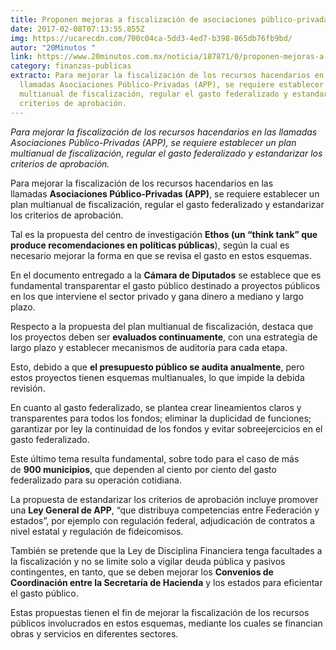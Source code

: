 ```yaml
---
title: Proponen mejoras a fiscalización de asociaciones público-privadas
date: 2017-02-08T07:13:55.855Z
img: https://ucarecdn.com/700c04ca-5dd3-4ed7-b398-865db76fb9bd/
autor: "20Minutos "
link: https://www.20minutos.com.mx/noticia/187871/0/proponen-mejoras-a-fiscalizacion-de-asociaciones-publico-privadas/
category: finanzas-publicas
extracto: Para mejorar la fiscalización de los recursos hacendarios en las
  llamadas Asociaciones Público-Privadas (APP), se requiere establecer un plan
  multianual de fiscalización, regular el gasto federalizado y estandarizar los
  criterios de aprobación.
---
```

*Para mejorar la fiscalización de los recursos hacendarios en las llamadas Asociaciones Público-Privadas (APP), se requiere establecer un plan multianual de fiscalización, regular el gasto federalizado y estandarizar los criterios de aprobación.*

Para mejorar la fiscalización de los recursos hacendarios en las llamadas **Asociaciones Público-Privadas (APP)**, se requiere establecer un plan multianual de fiscalización, regular el gasto federalizado y estandarizar los criterios de aprobación.

Tal es la propuesta del centro de investigación **Ethos (un “think tank” que produce recomendaciones en políticas públicas**), según la cual es necesario mejorar la forma en que se revisa el gasto en estos esquemas.

En el documento entregado a la **Cámara de Diputados** se establece que es fundamental transparentar el gasto público destinado a proyectos públicos en los que interviene el sector privado y gana dinero a mediano y largo plazo.

Respecto a la propuesta del plan multianual de fiscalización, destaca que los proyectos deben ser **evaluados continuamente**, con una estrategia de largo plazo y establecer mecanismos de auditoría para cada etapa.

Esto, debido a que **el presupuesto público se audita anualmente**, pero estos proyectos tienen esquemas multianuales, lo que impide la debida revisión.

En cuanto al gasto federalizado, se plantea crear lineamientos claros y transparentes para todos los fondos; eliminar la duplicidad de funciones; garantizar por ley la continuidad de los fondos y evitar sobreejercicios en el gasto federalizado.

Este último tema resulta fundamental, sobre todo para el caso de más de **900 municipios**, que dependen al ciento por ciento del gasto federalizado para su operación cotidiana.

La propuesta de estandarizar los criterios de aprobación incluye promover una **Ley General de APP**, “que distribuya competencias entre Federación y estados”, por ejemplo con regulación federal, adjudicación de contratos a nivel estatal y regulación de fideicomisos.

También se pretende que la Ley de Disciplina Financiera tenga facultades a la fiscalización y no se limite solo a vigilar deuda pública y pasivos contingentes, en tanto, que se deben mejorar los **Convenios de Coordinación entre la Secretaría de Hacienda** y los estados para eficientar el gasto público.

Estas propuestas tienen el fin de mejorar la fiscalización de los recursos públicos involucrados en estos esquemas, mediante los cuales se financian obras y servicios en diferentes sectores.